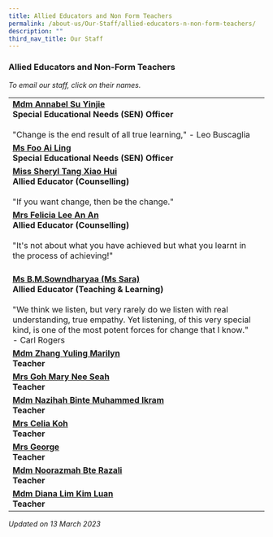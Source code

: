 ```yaml
---
title: Allied Educators and Non Form Teachers
permalink: /about-us/Our-Staff/allied-educators-n-non-form-teachers/
description: ""
third_nav_title: Our Staff
---
```

### Allied Educators and Non-Form Teachers

*To email our staff, click on their names.*

|  |  |
|---|---|
[**Mdm Annabel Su Yinjie**](mailto:su_yin_jie@moe.edu.sg)<br>**Special Educational Needs (SEN) Officer**<br><br>"Change is the end result of all true learning," - Leo Buscaglia |
[**Ms Foo Ai Ling**](mailto:foo_ai_ling@moe.edu.sg)<br>**Special Educational Needs (SEN) Officer** |
 | [**Miss Sheryl Tang Xiao Hui**](mailto:Sheryl_TANG_Xiao_Hui@moe.edu.sg)<br>**Allied Educator (Counselling)**<br><br>"If you want change, then be the change."  |
[**Mrs Felicia Lee An An**](mailto:ang_an_an_felicia@moe.edu.sg)<br>**Allied Educator (Counselling)**<br><br>"It's not about what you have achieved but what you learnt in the process of achieving!" |
<br>[**Ms B.M.Sowndharyaa (Ms Sara)**](mailto:b_m_sowndharyaa@moe.edu.sg)<br>**Allied Educator (Teaching &amp; Learning)**<br><br>"We think we listen, but very rarely do we listen with real understanding, true empathy. Yet listening, of this very special kind, is one of the most potent forces for change that I know." - Carl Rogers<br> |
[**Mdm Zhang Yuling Marilyn**](mailto:zhang_yuling_marilyn@moe.edu.sg)<br>**Teacher** |
[**Mrs Goh Mary Nee Seah**](mailto:goh_mary_nee_seah@moe.edu.sg) <br>**Teacher** |
[**Mdm Nazihah Binte Muhammed Ikram**](mailto:nazihah_muhammed_ikram@moe.edu.sg)<br>**Teacher**  |
[**Mrs Celia Koh**](mailto:neo_chew_yen@moe.edu.sg)<br>**Teacher**   |
[**Mrs George**](mailto:ng_han_jun@moe.edu.sg)<br>**Teacher**     |
[**Mdm Noorazmah Bte Razali**](mailto:noorazmah_razali@moe.edu.sg)<br>**Teacher**      |
[**Mdm Diana Lim Kim Luan**](mailto:lim_kim_luan@moe.edu.sg)<br>**Teacher** |

*Updated on 13 March 2023*